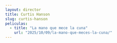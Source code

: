 ```yaml
---
layout: director
title: Curtis Hanson
slug: curtis-hanson
peliculas:
  - title: "La mano que mece la cuna"
    url: "2025/10/09/la-mano-que-meces-la-cuna/"
---
```

